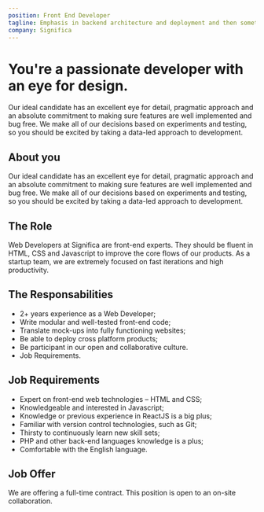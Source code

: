 ```yaml
---
position: Front End Developer
tagline: Emphasis in backend architecture and deployment and then something more here.
company: Significa
---
```


# You're a passionate developer with an eye for design.

Our ideal candidate has an excellent eye for detail, pragmatic approach and an absolute commitment to making sure features are well implemented and bug free. We make all of our decisions based on experiments and testing, so you should be excited by taking a data-led approach to development.

## About you

Our ideal candidate has an excellent eye for detail, pragmatic approach and an absolute commitment to making sure features are well implemented and bug free. We make all of our decisions based on experiments and testing, so you should be excited by taking a data-led approach to development.

## The Role

Web Developers at Significa are front-end experts. They should be fluent in HTML, CSS and Javascript to improve the core flows of our products. As a startup team, we are extremely focused on fast iterations and high productivity.

## The Responsabilities

- 2+ years experience as a Web Developer;
- Write modular and well-tested front-end code;
- Translate mock-ups into fully functioning websites;
- Be able to deploy cross platform products;
- Be participant in our open and collaborative culture.
- Job Requirements.

## Job Requirements

- Expert on front-end web technologies – HTML and CSS;
- Knowledgeable and interested in Javascript;
- Knowledge or previous experience in ReactJS is a big plus;
- Familiar with version control technologies, such as Git;
- Thirsty to continuously learn new skill sets;
- PHP and other back-end languages knowledge is a plus;
- Comfortable with the English language.

## Job Offer

We are offering a full-time contract. This position is open to an on-site collaboration.
